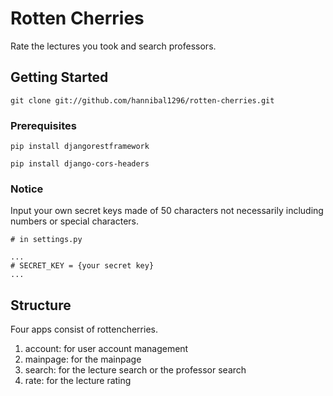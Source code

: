 # Rotten Cherries
Rate the lectures you took and search professors.
## Getting Started
```
git clone git://github.com/hannibal1296/rotten-cherries.git
```
### Prerequisites
```
pip install djangorestframework

pip install django-cors-headers
```

### Notice
Input your own secret keys made of 50 characters not necessarily including numbers or special characters.
```
# in settings.py
 
...
# SECRET_KEY = {your secret key}
...
```

## Structure
Four apps consist of rottencherries.
1. account: for user account management
2. mainpage: for the mainpage
3. search: for the lecture search or the professor search
4. rate: for the lecture rating
